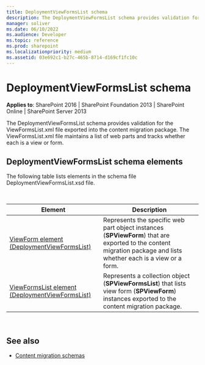 ```yaml
---
title: DeploymentViewFormsList schema
description: The DeploymentViewFormsList schema provides validation for the ViewFormsList.xml file exported into the content migration package.
manager: soliver
ms.date: 06/10/2022
ms.audience: Developer
ms.topic: reference
ms.prod: sharepoint
ms.localizationpriority: medium
ms.assetid: 03e692c1-b27c-465b-8714-d169cf1fc10c
---
```


# DeploymentViewFormsList schema

**Applies to**: SharePoint 2016 | SharePoint Foundation 2013 | SharePoint Online | SharePoint Server 2013

The DeploymentViewFormsList schema provides validation for the ViewFormsList.xml file exported into the content migration package. The ViewFormsList.xml file maintains a list of web parts and tracks whether each is a view or form.

## DeploymentViewFormsList schema elements

The following table lists elements in the schema file DeploymentViewFormsList.xsd file.

<br/>

| Element | Description |
| --- | --- |
| [ViewForm element (DeploymentViewFormsList)](viewform-element-deploymentviewformslist.md) | Represents the specific web part object instances (**SPViewForm**) that are exported to the content migration package and lists whether each is a view or a form. |
| [ViewFormsList element (DeploymentViewFormsList)](viewformslist-element-deploymentviewformslist.md) | Represents a collection object (**SPViewFormsList**) that lists view form (**SPViewForm**) instances exported to the content migration package. |

<br/>

## See also

- [Content migration schemas](content-migration-schemas.md)








